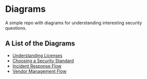 # Diagrams

A simple repo with diagrams for understanding interesting security questions.

## A List of the Diagrams

* [Understanding Licenses](licenses.md)
* [Choosing a Security Standard](standards.md)
* [Incident Response Flow](incidentresponse.md)
* [Vendor Management Flow](vendormanagement.md)

